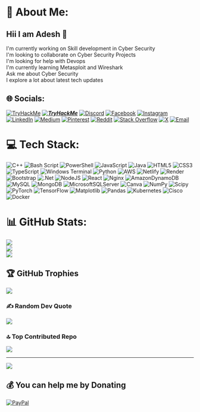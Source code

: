 # 💫 About Me:
## Hii I am Adesh 👋
I'm currently working on Skill development in Cyber Security<br>I'm looking to collaborate on  Cyber Security Projects<br>I'm looking for help with Devops<br>I'm currently learning Metasploit and Wireshark<br>Ask me about Cyber Security<br>I explore a lot about latest tech updates


## 🌐 Socials:
[![TryHackMe](<img src="https://tryhackme-badges.s3.amazonaws.com/BlackMafia8918.png" alt="Your Image Badge" />)](https://tryhackme.com)
***[![TryHackMe](https://tryhackme-badges.s3.amazonaws.com/BlackMafia8918.png "Your Image Badge")](https://tryhackme.com)***
[![Discord](https://img.shields.io/badge/Discord-%237289DA.svg?logo=discord&logoColor=white)](https://discord.gg/lone_wolf3178) 
[![Facebook](https://img.shields.io/badge/Facebook-%231877F2.svg?logo=Facebook&logoColor=white)](https://facebook.com/AadeshYadav) 
[![Instagram](https://img.shields.io/badge/Instagram-%23E4405F.svg?logo=Instagram&logoColor=white)](https://instagram.com/yadavaadesh309) 
[![LinkedIn](https://img.shields.io/badge/LinkedIn-%230077B5.svg?logo=linkedin&logoColor=white)](https://linkedin.com/in/adesh-y-1b398b249) 
[![Medium](https://img.shields.io/badge/Medium-12100E?logo=medium&logoColor=white)](https://medium.com/@yadavadesh309) 
[![Pinterest](https://img.shields.io/badge/Pinterest-%23E60023.svg?logo=Pinterest&logoColor=white)](https://pinterest.com/yadavadesh309) 
[![Reddit](https://img.shields.io/badge/Reddit-%23FF4500.svg?logo=Reddit&logoColor=white)](https://reddit.com/user/Longjumping-Fix-5913) 
[![Stack Overflow](https://img.shields.io/badge/-Stackoverflow-FE7A16?logo=stack-overflow&logoColor=white)](https://stackoverflow.com/users/20609354) 
[![X](https://img.shields.io/badge/X-black.svg?logo=X&logoColor=white)](https://x.com/AadeshY12253723) 
[![Email](https://img.shields.io/badge/Email-D14836?logo=gmail&logoColor=white)](mailto:aadeshyadav309@gmail.com)

# 💻 Tech Stack:
![C++](https://img.shields.io/badge/c++-%2300599C.svg?style=for-the-badge&logo=c%2B%2B&logoColor=white) ![Bash Script](https://img.shields.io/badge/bash_script-%23121011.svg?style=for-the-badge&logo=gnu-bash&logoColor=white) ![PowerShell](https://img.shields.io/badge/PowerShell-%235391FE.svg?style=for-the-badge&logo=powershell&logoColor=white) ![JavaScript](https://img.shields.io/badge/javascript-%23323330.svg?style=for-the-badge&logo=javascript&logoColor=%23F7DF1E) ![Java](https://img.shields.io/badge/java-%23ED8B00.svg?style=for-the-badge&logo=openjdk&logoColor=white) ![HTML5](https://img.shields.io/badge/html5-%23E34F26.svg?style=for-the-badge&logo=html5&logoColor=white) ![CSS3](https://img.shields.io/badge/css3-%231572B6.svg?style=for-the-badge&logo=css3&logoColor=white) ![TypeScript](https://img.shields.io/badge/typescript-%23007ACC.svg?style=for-the-badge&logo=typescript&logoColor=white) ![Windows Terminal](https://img.shields.io/badge/Windows%20Terminal-%234D4D4D.svg?style=for-the-badge&logo=windows-terminal&logoColor=white) ![Python](https://img.shields.io/badge/python-3670A0?style=for-the-badge&logo=python&logoColor=ffdd54) ![AWS](https://img.shields.io/badge/AWS-%23FF9900.svg?style=for-the-badge&logo=amazon-aws&logoColor=white) ![Netlify](https://img.shields.io/badge/netlify-%23000000.svg?style=for-the-badge&logo=netlify&logoColor=#00C7B7) ![Render](https://img.shields.io/badge/Render-%46E3B7.svg?style=for-the-badge&logo=render&logoColor=white) ![Bootstrap](https://img.shields.io/badge/bootstrap-%238511FA.svg?style=for-the-badge&logo=bootstrap&logoColor=white) ![.Net](https://img.shields.io/badge/.NET-5C2D91?style=for-the-badge&logo=.net&logoColor=white) ![NodeJS](https://img.shields.io/badge/node.js-6DA55F?style=for-the-badge&logo=node.js&logoColor=white) ![React](https://img.shields.io/badge/react-%2320232a.svg?style=for-the-badge&logo=react&logoColor=%2361DAFB) ![Nginx](https://img.shields.io/badge/nginx-%23009639.svg?style=for-the-badge&logo=nginx&logoColor=white) ![AmazonDynamoDB](https://img.shields.io/badge/Amazon%20DynamoDB-4053D6?style=for-the-badge&logo=Amazon%20DynamoDB&logoColor=white) ![MySQL](https://img.shields.io/badge/mysql-4479A1.svg?style=for-the-badge&logo=mysql&logoColor=white) ![MongoDB](https://img.shields.io/badge/MongoDB-%234ea94b.svg?style=for-the-badge&logo=mongodb&logoColor=white) ![MicrosoftSQLServer](https://img.shields.io/badge/Microsoft%20SQL%20Server-CC2927?style=for-the-badge&logo=microsoft%20sql%20server&logoColor=white) ![Canva](https://img.shields.io/badge/Canva-%2300C4CC.svg?style=for-the-badge&logo=Canva&logoColor=white) ![NumPy](https://img.shields.io/badge/numpy-%23013243.svg?style=for-the-badge&logo=numpy&logoColor=white) ![Scipy](https://img.shields.io/badge/SciPy-%230C55A5.svg?style=for-the-badge&logo=scipy&logoColor=%white) ![PyTorch](https://img.shields.io/badge/PyTorch-%23EE4C2C.svg?style=for-the-badge&logo=PyTorch&logoColor=white) ![TensorFlow](https://img.shields.io/badge/TensorFlow-%23FF6F00.svg?style=for-the-badge&logo=TensorFlow&logoColor=white) ![Matplotlib](https://img.shields.io/badge/Matplotlib-%23ffffff.svg?style=for-the-badge&logo=Matplotlib&logoColor=black) ![Pandas](https://img.shields.io/badge/pandas-%23150458.svg?style=for-the-badge&logo=pandas&logoColor=white) ![Kubernetes](https://img.shields.io/badge/kubernetes-%23326ce5.svg?style=for-the-badge&logo=kubernetes&logoColor=white) ![Cisco](https://img.shields.io/badge/cisco-%23049fd9.svg?style=for-the-badge&logo=cisco&logoColor=black) ![Docker](https://img.shields.io/badge/docker-%230db7ed.svg?style=for-the-badge&logo=docker&logoColor=white)
# 📊 GitHub Stats:
![](https://github-readme-stats.vercel.app/api?username=AdeshYadav8918&theme=dark&hide_border=false&include_all_commits=false&count_private=false)<br/>
![](https://nirzak-streak-stats.vercel.app/?user=AdeshYadav8918&theme=dark&hide_border=false)<br/>
![](https://github-readme-stats.vercel.app/api/top-langs/?username=AdeshYadav8918&theme=dark&hide_border=false&include_all_commits=false&count_private=false&layout=compact)

## 🏆 GitHub Trophies
![](https://github-profile-trophy.vercel.app/?username=AdeshYadav8918&theme=radical&no-frame=true&no-bg=false&margin-w=4)

### ✍️ Random Dev Quote
![](https://quotes-github-readme.vercel.app/api?type=horizontal&theme=radical)

### 🔝 Top Contributed Repo
![](https://github-contributor-stats.vercel.app/api?username=AdeshYadav8918&limit=5&theme=dark&combine_all_yearly_contributions=true)

---
[![](https://visitcount.itsvg.in/api?id=AdeshYadav8918&icon=0&color=0)](https://visitcount.itsvg.in)

  ## 💰 You can help me by Donating
  [![PayPal](https://img.shields.io/badge/PayPal-00457C?style=for-the-badge&logo=paypal&logoColor=white)](https://paypal.me/aadeshyadav309@gmail.com) 

  
<!-- Proudly created with GPRM ( https://gprm.itsvg.in ) -->
